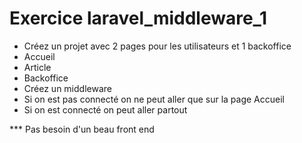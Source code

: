 # Exercice laravel_middleware_1
* Créez un projet avec 2 pages pour les utilisateurs et 1 backoffice
* Accueil
* Article
* Backoffice
* Créez un middleware
* Si on est pas connecté on ne peut aller que sur la page Accueil
* Si on est connecté on peut aller partout

*** Pas besoin d'un beau front end
